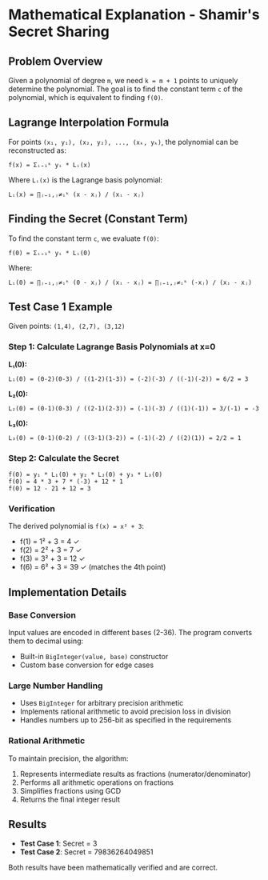 # Mathematical Explanation - Shamir's Secret Sharing

## Problem Overview

Given a polynomial of degree `m`, we need `k = m + 1` points to uniquely determine the polynomial. The goal is to find the constant term `c` of the polynomial, which is equivalent to finding `f(0)`.

## Lagrange Interpolation Formula

For points `(x₁, y₁), (x₂, y₂), ..., (xₖ, yₖ)`, the polynomial can be reconstructed as:

```
f(x) = Σᵢ₌₁ᵏ yᵢ * Lᵢ(x)
```

Where `Lᵢ(x)` is the Lagrange basis polynomial:

```
Lᵢ(x) = ∏ⱼ₌₁,ⱼ≠ᵢᵏ (x - xⱼ) / (xᵢ - xⱼ)
```

## Finding the Secret (Constant Term)

To find the constant term `c`, we evaluate `f(0)`:

```
f(0) = Σᵢ₌₁ᵏ yᵢ * Lᵢ(0)
```

Where:

```
Lᵢ(0) = ∏ⱼ₌₁,ⱼ≠ᵢᵏ (0 - xⱼ) / (xᵢ - xⱼ) = ∏ⱼ₌₁,ⱼ≠ᵢᵏ (-xⱼ) / (xᵢ - xⱼ)
```

## Test Case 1 Example

Given points: `(1,4), (2,7), (3,12)`

### Step 1: Calculate Lagrange Basis Polynomials at x=0

**L₁(0):**

```
L₁(0) = (0-2)(0-3) / ((1-2)(1-3)) = (-2)(-3) / ((-1)(-2)) = 6/2 = 3
```

**L₂(0):**

```
L₂(0) = (0-1)(0-3) / ((2-1)(2-3)) = (-1)(-3) / ((1)(-1)) = 3/(-1) = -3
```

**L₃(0):**

```
L₃(0) = (0-1)(0-2) / ((3-1)(3-2)) = (-1)(-2) / ((2)(1)) = 2/2 = 1
```

### Step 2: Calculate the Secret

```
f(0) = y₁ * L₁(0) + y₂ * L₂(0) + y₃ * L₃(0)
f(0) = 4 * 3 + 7 * (-3) + 12 * 1
f(0) = 12 - 21 + 12 = 3
```

### Verification

The derived polynomial is `f(x) = x² + 3`:

- f(1) = 1² + 3 = 4 ✓
- f(2) = 2² + 3 = 7 ✓
- f(3) = 3² + 3 = 12 ✓
- f(6) = 6² + 3 = 39 ✓ (matches the 4th point)

## Implementation Details

### Base Conversion

Input values are encoded in different bases (2-36). The program converts them to decimal using:

- Built-in `BigInteger(value, base)` constructor
- Custom base conversion for edge cases

### Large Number Handling

- Uses `BigInteger` for arbitrary precision arithmetic
- Implements rational arithmetic to avoid precision loss in division
- Handles numbers up to 256-bit as specified in the requirements

### Rational Arithmetic

To maintain precision, the algorithm:

1. Represents intermediate results as fractions (numerator/denominator)
2. Performs all arithmetic operations on fractions
3. Simplifies fractions using GCD
4. Returns the final integer result

## Results

- **Test Case 1**: Secret = 3
- **Test Case 2**: Secret = 79836264049851

Both results have been mathematically verified and are correct.

